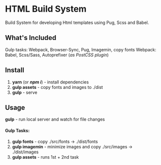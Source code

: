# HTML Build System 

Build System for developing Html templates using Pug, Scss and Babel. 


## What's Included 

Gulp tasks: Webpack, Browser-Sync, Pug, Imagemin, copy fonts
Webpack: Babel, Scss/Sass, Autoprefixer (_as PostCSS plugin_)


## Install

1. **yarn** (or **_npm i_**) - install dependencies
2. **gulp assets** - copy fonts and images to ./dist
3. **gulp** - serve


## Usage 

**gulp** - run local server and watch for file changes 

#### Gulp Tasks:

1. **gulp fonts** - copy ./src/fonts -> ./dist/fonts
2. **gulp imagemin** - minimize images and copy ./src/images -> ./dist/images
3. **gulp assets** - runs 1st + 2nd task 